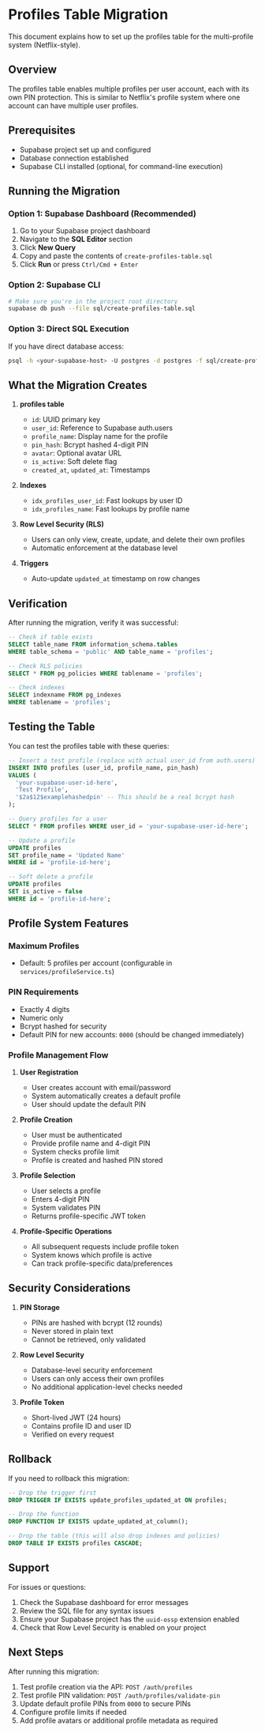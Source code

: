 # Profiles Table Migration

This document explains how to set up the profiles table for the multi-profile system (Netflix-style).

## Overview

The profiles table enables multiple profiles per user account, each with its own PIN protection. This is similar to Netflix's profile system where one account can have multiple user profiles.

## Prerequisites

- Supabase project set up and configured
- Database connection established
- Supabase CLI installed (optional, for command-line execution)

## Running the Migration

### Option 1: Supabase Dashboard (Recommended)

1. Go to your Supabase project dashboard
2. Navigate to the **SQL Editor** section
3. Click **New Query**
4. Copy and paste the contents of `create-profiles-table.sql`
5. Click **Run** or press `Ctrl/Cmd + Enter`

### Option 2: Supabase CLI

```bash
# Make sure you're in the project root directory
supabase db push --file sql/create-profiles-table.sql
```

### Option 3: Direct SQL Execution

If you have direct database access:

```bash
psql -h <your-supabase-host> -U postgres -d postgres -f sql/create-profiles-table.sql
```

## What the Migration Creates

1. **profiles table**
   - `id`: UUID primary key
   - `user_id`: Reference to Supabase auth.users
   - `profile_name`: Display name for the profile
   - `pin_hash`: Bcrypt hashed 4-digit PIN
   - `avatar`: Optional avatar URL
   - `is_active`: Soft delete flag
   - `created_at`, `updated_at`: Timestamps

2. **Indexes**
   - `idx_profiles_user_id`: Fast lookups by user ID
   - `idx_profiles_name`: Fast lookups by profile name

3. **Row Level Security (RLS)**
   - Users can only view, create, update, and delete their own profiles
   - Automatic enforcement at the database level

4. **Triggers**
   - Auto-update `updated_at` timestamp on row changes

## Verification

After running the migration, verify it was successful:

```sql
-- Check if table exists
SELECT table_name FROM information_schema.tables 
WHERE table_schema = 'public' AND table_name = 'profiles';

-- Check RLS policies
SELECT * FROM pg_policies WHERE tablename = 'profiles';

-- Check indexes
SELECT indexname FROM pg_indexes 
WHERE tablename = 'profiles';
```

## Testing the Table

You can test the profiles table with these queries:

```sql
-- Insert a test profile (replace with actual user_id from auth.users)
INSERT INTO profiles (user_id, profile_name, pin_hash)
VALUES (
  'your-supabase-user-id-here',
  'Test Profile',
  '$2a$12$examplehashedpin' -- This should be a real bcrypt hash
);

-- Query profiles for a user
SELECT * FROM profiles WHERE user_id = 'your-supabase-user-id-here';

-- Update a profile
UPDATE profiles 
SET profile_name = 'Updated Name'
WHERE id = 'profile-id-here';

-- Soft delete a profile
UPDATE profiles 
SET is_active = false
WHERE id = 'profile-id-here';
```

## Profile System Features

### Maximum Profiles
- Default: 5 profiles per account (configurable in `services/profileService.ts`)

### PIN Requirements
- Exactly 4 digits
- Numeric only
- Bcrypt hashed for security
- Default PIN for new accounts: `0000` (should be changed immediately)

### Profile Management Flow

1. **User Registration**
   - User creates account with email/password
   - System automatically creates a default profile
   - User should update the default PIN

2. **Profile Creation**
   - User must be authenticated
   - Provide profile name and 4-digit PIN
   - System checks profile limit
   - Profile is created and hashed PIN stored

3. **Profile Selection**
   - User selects a profile
   - Enters 4-digit PIN
   - System validates PIN
   - Returns profile-specific JWT token

4. **Profile-Specific Operations**
   - All subsequent requests include profile token
   - System knows which profile is active
   - Can track profile-specific data/preferences

## Security Considerations

1. **PIN Storage**
   - PINs are hashed with bcrypt (12 rounds)
   - Never stored in plain text
   - Cannot be retrieved, only validated

2. **Row Level Security**
   - Database-level security enforcement
   - Users can only access their own profiles
   - No additional application-level checks needed

3. **Profile Token**
   - Short-lived JWT (24 hours)
   - Contains profile ID and user ID
   - Verified on every request

## Rollback

If you need to rollback this migration:

```sql
-- Drop the trigger first
DROP TRIGGER IF EXISTS update_profiles_updated_at ON profiles;

-- Drop the function
DROP FUNCTION IF EXISTS update_updated_at_column();

-- Drop the table (this will also drop indexes and policies)
DROP TABLE IF EXISTS profiles CASCADE;
```

## Support

For issues or questions:
1. Check the Supabase dashboard for error messages
2. Review the SQL file for any syntax issues
3. Ensure your Supabase project has the `uuid-ossp` extension enabled
4. Check that Row Level Security is enabled on your project

## Next Steps

After running this migration:
1. Test profile creation via the API: `POST /auth/profiles`
2. Test profile PIN validation: `POST /auth/profiles/validate-pin`
3. Update default profile PINs from `0000` to secure PINs
4. Configure profile limits if needed
5. Add profile avatars or additional profile metadata as required

